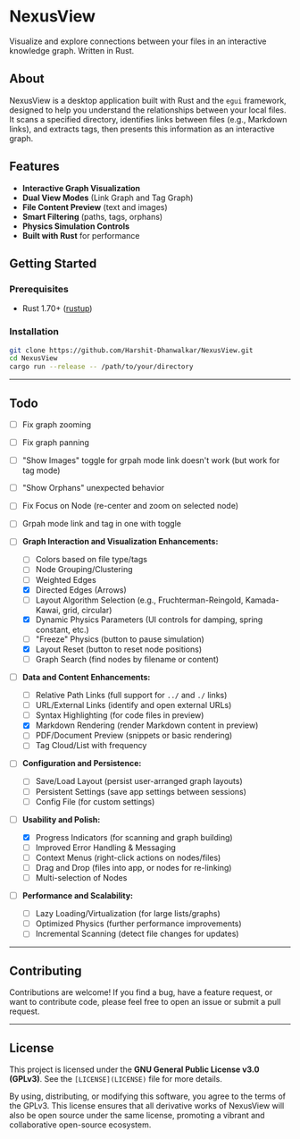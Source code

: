 # NexusView

Visualize and explore connections between your files in an interactive knowledge graph. Written in Rust.

## About

NexusView is a desktop application built with Rust and the `egui` framework, designed to help you understand the relationships between your local files. It scans a specified directory, identifies links between files (e.g., Markdown links), and extracts tags, then presents this information as an interactive graph.

## Features

- **Interactive Graph Visualization**
- **Dual View Modes** (Link Graph and Tag Graph)
- **File Content Preview** (text and images)
- **Smart Filtering** (paths, tags, orphans)
- **Physics Simulation Controls**
- **Built with Rust** for performance

## Getting Started

### Prerequisites

- Rust 1.70+ ([rustup](https://rustup.rs/))

### Installation

```bash
git clone https://github.com/Harshit-Dhanwalkar/NexusView.git
cd NexusView
cargo run --release -- /path/to/your/directory
```

---

## Todo

- [ ] Fix graph zooming
- [ ] Fix graph panning
- [ ] "Show Images" toggle for grpah mode link doesn't work (but work for tag mode)
- [ ] "Show Orphans" unexpected behavior
- [ ] Fix Focus on Node (re-center and zoom on selected node)
- [ ] Grpah mode link and tag in one with toggle

- [ ] **Graph Interaction and Visualization Enhancements:**
  - [ ] Colors based on file type/tags
  - [ ] Node Grouping/Clustering
  - [ ] Weighted Edges
  - [x] Directed Edges (Arrows)
  - [ ] Layout Algorithm Selection (e.g., Fruchterman-Reingold, Kamada-Kawai, grid, circular)
  - [x] Dynamic Physics Parameters (UI controls for damping, spring constant, etc.)
  - [ ] "Freeze" Physics (button to pause simulation)
  - [x] Layout Reset (button to reset node positions)
  - [ ] Graph Search (find nodes by filename or content)
- [ ] **Data and Content Enhancements:**
  - [ ] Relative Path Links (full support for `../` and `./` links)
  - [ ] URL/External Links (identify and open external URLs)
  - [ ] Syntax Highlighting (for code files in preview)
  - [x] Markdown Rendering (render Markdown content in preview)
  - [ ] PDF/Document Preview (snippets or basic rendering)
  - [ ] Tag Cloud/List with frequency
- [ ] **Configuration and Persistence:**
  - [ ] Save/Load Layout (persist user-arranged graph layouts)
  - [ ] Persistent Settings (save app settings between sessions)
  - [ ] Config File (for custom settings)
- [ ] **Usability and Polish:**
  - [x] Progress Indicators (for scanning and graph building)
  - [ ] Improved Error Handling & Messaging
  - [ ] Context Menus (right-click actions on nodes/files)
  - [ ] Drag and Drop (files into app, or nodes for re-linking)
  - [ ] Multi-selection of Nodes
- [ ] **Performance and Scalability:**
  - [ ] Lazy Loading/Virtualization (for large lists/graphs)
  - [ ] Optimized Physics (further performance improvements)
  - [ ] Incremental Scanning (detect file changes for updates)

---

## Contributing

Contributions are welcome! If you find a bug, have a feature request, or want to contribute code, please feel free to open an issue or submit a pull request.

---

## License

This project is licensed under the **GNU General Public License v3.0 (GPLv3)**. See the `[LICENSE](LICENSE)` file for more details.

By using, distributing, or modifying this software, you agree to the terms of the GPLv3. This license ensures that all derivative works of NexusView will also be open source under the same license, promoting a vibrant and collaborative open-source ecosystem.
